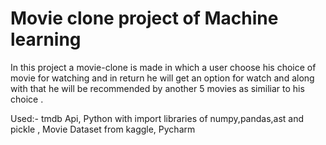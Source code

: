 # Movie clone project of Machine learning

In this project a movie-clone is made in which a user choose his choice of movie for watching and in return he will get an option for watch and along with that he will be recommended by another 5 movies as similiar to his choice .

Used:-
tmdb Api,
Python with import libraries of numpy,pandas,ast and pickle ,
Movie Dataset from kaggle,
Pycharm
